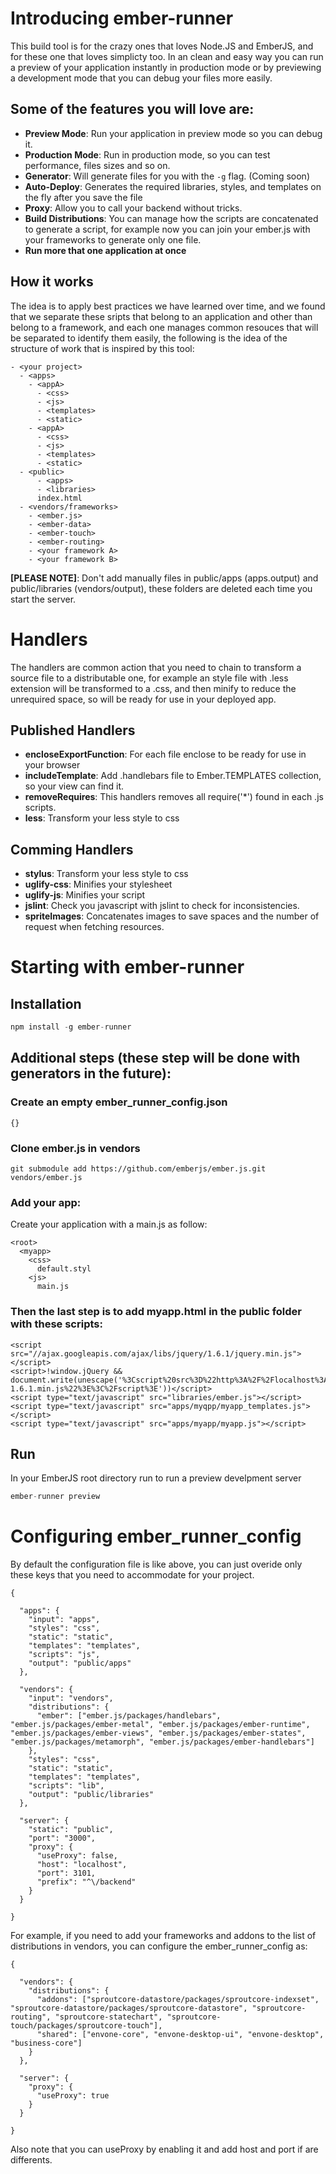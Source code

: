 # Introducing ember-runner
This build tool is for the crazy ones that loves Node.JS and EmberJS, and for these one that loves simplicty too. In an clean and easy way you can run a preview of your application instantly in production mode or by previewing a development mode that you can debug your files more easily.

## Some of the features you will love are:
- **Preview Mode**: Run your application in preview mode so you can debug it.
- **Production Mode**: Run in production mode, so you can test performance, files sizes and so on.
- **Generator**: Will generate files for you with the ``-g`` flag. (Coming soon)
- **Auto-Deploy**: Generates the required libraries, styles, and templates on the fly after you save the file
- **Proxy**: Allow you to call your backend without tricks.
- **Build Distributions**: You can manage how the scripts are concatenated to generate a script, for example now you can join your ember.js with your frameworks to generate only one file.
- **Run more that one application at once**

## How it works
The idea is to apply best practices we have learned over time, and we found that we separate these sripts that belong to an application and other than belong to a framework, and each one manages common resouces that will be separated to identify them easily, the following is the idea of the structure of work that is inspired by this tool:

```
- <your project>
  - <apps>
    - <appA>
      - <css>
      - <js>
      - <templates>
      - <static>
    - <appA>
      - <css>
      - <js>
      - <templates>
      - <static>
  - <public>
      - <apps>
      - <libraries>
      index.html
  - <vendors/frameworks>
    - <ember.js>
    - <ember-data>
    - <ember-touch>
    - <ember-routing>
    - <your framework A>
    - <your framework B>
```
**[PLEASE NOTE]**: Don't add manually files in public/apps (apps.output) and public/libraries (vendors/output), these folders are deleted each time you start the server.

# Handlers
The handlers are common action that you need to chain to transform a source file to a distributable one, for example an style file with .less extension will be transformed to a .css, and then minify to reduce the unrequired space, so will be ready for use in your deployed app.

## Published Handlers

- **encloseExportFunction**: For each file enclose to be ready for use in your browser
- **includeTemplate**: Add .handlebars file to Ember.TEMPLATES collection, so your view can find it.
- **removeRequires**: This handlers removes all require('*') found in each .js scripts.
- **less**: Transform your less style to css

## Comming Handlers

- **stylus**: Transform your less style to css
- **uglify-css**: Minifies your stylesheet
- **uglify-js**: Minifies your script
- **jslint**: Check you javascript with jslint to check for inconsistencies.
- **spriteImages**: Concatenates images to save spaces and the number of request when fetching resources.

# Starting with ember-runner

## Installation

``` javascript
npm install -g ember-runner
```

## Additional steps (these step will be done with generators in the future):

### Create an empty ember_runner_config.json

```
{}
```
### Clone ember.js in vendors

```
git submodule add https://github.com/emberjs/ember.js.git vendors/ember.js
```

### Add your app:

Create your application with a main.js as follow:

```
<root>
  <myapp>
    <css>
      default.styl
    <js>
      main.js      
````

### Then the last step is to add myapp.html in the public folder with these scripts:

```
<script src="//ajax.googleapis.com/ajax/libs/jquery/1.6.1/jquery.min.js"></script>
<script>!window.jQuery && document.write(unescape('%3Cscript%20src%3D%22http%3A%2F%2Flocalhost%3A9292%2Fjs%2Flibs%2Fjquery-1.6.1.min.js%22%3E%3C%2Fscript%3E'))</script>    
<script type="text/javascript" src="libraries/ember.js"></script>
<script type="text/javascript" src="apps/myqpp/myapp_templates.js"></script>
<script type="text/javascript" src="apps/myapp/myapp.js"></script>
```

## Run

In your EmberJS root directory run to run a preview develpment server

``` javascript
ember-runner preview
```
# Configuring ember_runner_config

By default the configuration file is like above, you can just overide only these keys that you need to accommodate for your project.

```
{
  
  "apps": { 
    "input": "apps",
    "styles": "css",
    "static": "static",
    "templates": "templates",
    "scripts": "js",
    "output": "public/apps"
  },
  
  "vendors": {
    "input": "vendors",
    "distributions": {
      "ember": ["ember.js/packages/handlebars", "ember.js/packages/ember-metal", "ember.js/packages/ember-runtime", "ember.js/packages/ember-views", "ember.js/packages/ember-states", "ember.js/packages/metamorph", "ember.js/packages/ember-handlebars"]
    },
    "styles": "css",
    "static": "static",
    "templates": "templates",
    "scripts": "lib",
    "output": "public/libraries"
  },
    
  "server": {
    "static": "public",
    "port": "3000",
    "proxy": {
      "useProxy": false,
      "host": "localhost",
      "port": 3101,
      "prefix": "^\/backend"
    }
  }
  
}
```

For example, if you need to add your frameworks and addons to the list of distributions in vendors, you can configure the ember_runner_config as:

```
{
  
  "vendors": {
    "distributions": {
      "addons": ["sproutcore-datastore/packages/sproutcore-indexset", "sproutcore-datastore/packages/sproutcore-datastore", "sproutcore-routing", "sproutcore-statechart", "sproutcore-touch/packages/sproutcore-touch"],
      "shared": ["envone-core", "envone-desktop-ui", "envone-desktop", "business-core"]      
    }
  },
  
  "server": {
    "proxy": {
      "useProxy": true
    }
  }
  
}
```

Also note that you can useProxy by enabling it and add host and port if are differents.